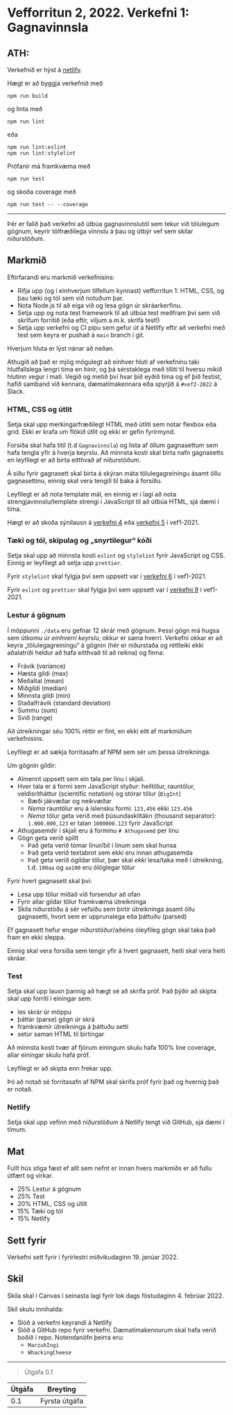 # Vefforritun 2, 2022. Verkefni 1: Gagnavinnsla


## ATH:
Verkefnið er hýst á [netlify](https://peaceful-volhard-bab9e3.netlify.app/).

Hægt er að byggja verkefnið með 
```
npm run build
```
og linta með
```
npm run lint
```
eða
```
npm run lint:eslint
npm run lint:stylelint
```

Prófanir má framkvæma með 
```
npm run test
```
og skoða coverage með 
```
npm run test -- --coverage
```

----------

Þér er falið það verkefni að útbúa gagnavinnslutól sem tekur við tölulegum gögnum, keyrir tölfræðilega vinnslu á þau og útbýr vef sem skilar niðurstöðum.

## Markmið

Eftirfarandi eru markmið verkefnisins:

* Rifja upp (og í einhverjum tilfellum kynnast) vefforritun 1: HTML, CSS, og þau tæki og tól sem við notuðum þar.
* Nota Node.js til að eiga við og lesa gögn úr skráarkerfinu.
* Setja upp og nota test framework til að útbúa test meðfram því sem við skrifum forritið (eða eftir, viljum a.m.k. skrifa test!)
* Setja upp verkefni og CI pípu sem gefur út á Netlify eftir að verkefni með test sem keyra er pushað á `main` branch í git.

Hverjum hluta er lýst nánar að neðan.

Athugið að það er mjög mögulegt að einhver hluti af verkefninu taki hlutfallslega lengri tíma en hinir, og þá sérstaklega með tilliti til hversu mikið hlutinn vegur í mati. Vegið og metið því hvar þið eyðið tíma og ef þið festist, hafið samband við kennara, dæmatímakennara eða spyrjið á `#vef2-2022` á Slack.

### HTML, CSS og útlit

Setja skal upp merkingarfræðilegt HTML með útliti sem notar flexbox eða grid. Ekki er krafa um flókið útlit og ekki er gefin fyrirmynd.

Forsíða skal hafa titil (t.d `Gagnavinnsla`) og lista af öllum gagnasettum sem hafa tengla yfir á hverja keyrslu. Að minnsta kosti skal birta nafn gagnasetts en leyfilegt er að birta eitthvað af niðurstöðum.

Á síðu fyrir gagnasett skal birta á skýran máta tölulegagreiningu ásamt öllu gagnasettinu, einnig skal vera tengill til baka á forsíðu.

Leyfilegt er að nota template mál, en einnig er í lagi að nota strengjavinnslu/template strengi í JavaScript til að útbúa HTML, sjá dæmi í tíma.

Hægt er að skoða sýnilausn á [verkefni 4](https://github.com/vefforritun/vef1-2021-v4-synilausn) eða [verkefni 5](https://github.com/vefforritun/vef1-2021-v5-synilausn) í vef1-2021.

### Tæki og tól, skipulag og „snyrtilegur“ kóði

Setja skal upp að minnsta kosti `eslint` og `stylelint` fyrir JavaScript og CSS. Einnig er leyfilegt að setja upp `prettier`.

Fyrir `stylelint` skal fylgja því sem uppsett var í [verkefni 6](https://github.com/vefforritun/vef1-2021-v6-synilausn) í vef1-2021.

Fyrir `eslint` og `prettier` skal fylgja því sem uppsett var í [verkefni 9](https://github.com/vefforritun/vef1-2021-v9-synilausn) í vef1-2021.

### Lestur á gögnum

Í möppunni `./data` eru gefnar 12 skrár með gögnum. Þessi gögn má hugsa sem útkomu úr _einhverri keyrslu_, okkur er sama hverri. Verkefni okkar er að keyra „tölulegagreiningu“ á gögnin (hér er niðurstaða og réttleiki ekki aðalatriði heldur að hafa eitthvað til að reikna) og finna:

* Frávik (variance)
* Hæsta gildi (max)
* Meðaltal (mean)
* Miðgildi (median)
* Minnsta gildi (min)
* Staðalfrávik (standard deviation)
* Summu (sum)
* Svið (range)

Að útreikningar séu 100% réttir er fínt, en ekki eitt af markmiðum verkefnisins.

Leyfilegt er að sækja forritasafn af NPM sem sér um þessa útreikninga.

Um gögnin gildir:

* Almennt uppsett sem ein tala per línu í skjali.
* Hver tala er á formi sem JavaScript styður: heiltölur, rauntölur, veldisritháttur (scientific notation) og stórar tölur (`BigInt`)
  * Bæði jákvæðar og neikvæðar
  * _Nema_ rauntölur eru á íslensku formi: `123,456` ekki `123.456`
  * _Nema_ tölur geta verið með þúsundaskiltákn (thousand separator): `1.000.000,123` er talan `1000000.123` fyrir JavaScript
* Athugasemdir í skjali eru á forminu `# Athugasemd` per línu
* Gögn geta verið spillt
  * Það geta verið tómar línur/bil í línum sem skal hunsa
  * Það geta verið textabrot sem ekki eru innan athugasemda
  * Það geta verið ógildar tölur, þær skal *ekki* lesa/taka með í útreikning, t.d. `100aa` og `aa100` eru ólöglegar tölur

Fyrir hvert gagnasett skal því:

* Lesa upp tölur miðað við forsendur að ofan
* Fyrir allar gildar tölur framkvæma útreikninga
* Skila niðurstöðu á sér vefsíðu sem birtir útreikninga ásamt öllu gagnasetti, hvort sem er upprunalega eða þáttuðu (parsed)

Ef gagnasett hefur engar niðurstöður/aðeins óleyfileg gögn skal taka það fram en ekki sleppa.

Einnig skal vera forsíða sem tengir yfir á hvert gagnasett, heiti skal vera heiti skráar.

### Test

Setja skal upp lausn þannig að hægt sé að skrifa próf. Það þýðir að skipta skal upp forriti í einingar sem:

* les skrár úr möppu
* þáttar (parse) gögn úr skrá
* framkvæmir útreikninga á þáttuðu setti
* setur saman HTML til birtingar

Að minnsta kosti tvær af fjórum einingum skulu hafa 100% line coverage, allar einingar skulu hafa próf.

Leyfilegt er að skipta enn frekar upp.

Þó að notað sé forritasafn af NPM skal skrifa próf fyrir það og hvernig það er notað.

### Netlify

Setja skal upp vefinn með niðurstöðum á Netlify tengt við GitHub, sjá dæmi í tímum.

## Mat

Fullt hús stiga fæst ef allt sem nefnt er innan hvers markmiðs er að fullu útfært og virkar.

* 25% Lestur á gögnum
* 25% Test
* 20% HTML, CSS og útlit
* 15% Tæki og tól
* 15% Netlify

## Sett fyrir

Verkefni sett fyrir í fyrirlestri miðvikudaginn 19. janúar 2022.

## Skil

Skila skal í Canvas í seinasta lagi fyrir lok dags föstudaginn 4. febrúar 2022.

Skil skulu innihalda:

* Slóð á verkefni keyrandi á Netlify
* Slóð á GitHub repo fyrir verkefni. Dæmatímakennurum skal hafa verið boðið í repo. Notendanöfn þeirra eru:
  * `MarzukIngi`
  * `WhackingCheese`

---

> Útgáfa 0.1

| Útgáfa | Breyting      |
|--------|---------------|
| 0.1    | Fyrsta útgáfa |
